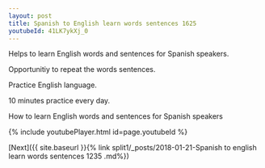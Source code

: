 ```yaml
---
layout: post
title: Spanish to English learn words sentences 1625 
youtubeId: 41LK7ykXj_0
---
```

 
 
Helps to learn English words and sentences for Spanish speakers.

Opportunitiy to repeat the words sentences. 

Practice English language. 
 
10 minutes practice every day. 
 
How to learn English words and sentences for Spanish speakers 
 
{% include youtubePlayer.html id=page.youtubeId %}
 
 
[Next]({{ site.baseurl }}{% link  split1/_posts/2018-01-21-Spanish to english learn words sentences 1235 .md%})
 
